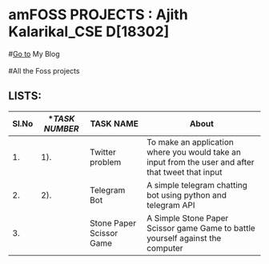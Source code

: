 # amFOSS PROJECTS : Ajith Kalarikal_CSE D[18302]
#[Go to](https://ajithkalarikal.wordpress.com/) My Blog    
\
#All the Foss projects 
## LISTS:
|**Sl.No**|**TASK NUMBER*|              **TASK NAME**           |**About**|
|---------|--------------|--------------------------------------|---------|
|1.       |     1).      |     Twitter problem                  |To make an application where you would take an input from the user and after that tweet that input        |
|2.       |     2).      |     Telegram Bot                     | A simple telegram chatting bot using python and telegram API     |
|3.       |              |     Stone Paper Scissor Game        | A Simple Stone Paper Scissor game Game to battle yourself against the computer|
